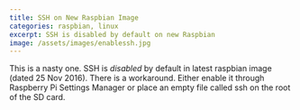 ```yaml
---
title: SSH on New Raspbian Image
categories: raspbian, linux
excerpt: SSH is disabled by default on new Raspbian 
image: /assets/images/enablessh.jpg
---
```

This is a nasty one. SSH is *disabled* by default in latest raspbian image (dated 25 Nov 2016).
There is a workaround. Either enable it through Raspberry Pi Settings Manager or place an empty file called ssh on the root of the SD card.
